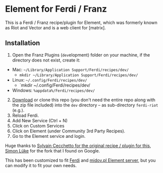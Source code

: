 # Element for Ferdi / Franz
This is a Ferdi / Franz recipe/plugin for Element, which was formerly known as Riot and Vector and is a web client for [matrix].

## Installation
1. Open the Franz Plugins (`dev`elopment) folder on your machine, if the directory does not exist, create it:
  * Mac: `~/Library/Application Support/Ferdi/recipes/dev/`
    * `mkdir ~/Library/Application Support/Ferdi/recipes/dev/`
  * Linux: `~/.config/Ferdi/recipes/dev/`
    * `mkdir ~/.config/Ferdi/recipes/dev/
  * Windows: `%appdata%/Ferdi/recipes/dev/`
    
2. [Download](https://github.com/gregoryhammond/ferdi-riot/blob/master/ferdi-riot.zip) or clone this repo (you don't need the entire repo along with the zip file included) into the `dev` directory – as sub-directory `ferdi-riot` (e.g.).
3. Reload Ferdi.
4. Add New Service (Ctrl + N)
5. Click on Custom Services
6. Click on Element (under Community 3rd Party Recipes).
7. Go to the Element service and login.

Huge thanks to [Sylvain Cecchetto for the original recipe / plugin for this](https://github.com/sy6sy2/recipe-riot), [Simon Lüke](https://github.com/semaphor/recipe-element) for the fork that I found on Google.

This has been customized to fit [Ferdi](https://getferdi.com/) and [midov.pl Element server](https://element.midov.pl), but you can modify it to fit your own needs.
